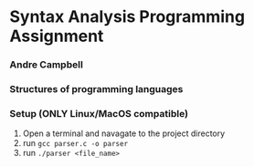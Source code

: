 # Syntax Analysis Programming Assignment
### Andre Campbell
### Structures of programming languages

### Setup (ONLY Linux/MacOS compatible)
1. Open a terminal and navagate to the project directory
2. run `gcc parser.c -o parser`
3. run `./parser <file_name>`


